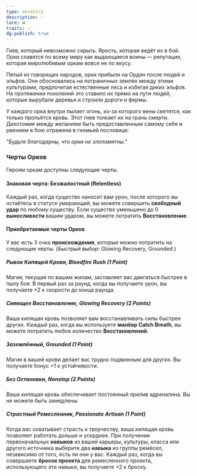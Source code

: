 ```yaml
---
type: ancestry
description: ✅
lore: ❌
traits: ✅
dg-publish: true
---
```


Гнев, который невозможно скрыть. Ярость, которая ведёт их в бой. Орки славятся по всему миру как выдающиеся воины — репутация, которая миролюбивым оркам вовсе не по вкусу.

Пятый из говорящих народов, орки прибыли на Ордэн после людей и эльфов. Они обосновались на пограничных землях между этими культурами, предпочитая естественные леса и избегая диких эльфов. На протяжении поколений это ставило их прямо на пути людей, которые вырубали деревья и строили дороги и фермы.

У каждого орка внутри пылает огонь, из-за которого вены светятся, как только прольётся кровь. Этот гнев толкает их на грань смерти. Дихотомия между желанием быть предоставленным самому себе и рвением в бою отражена в гномьей пословице:

_"Будьте благодарны, что орки не злопамятны."_

### Черты Орков

Героям оркам доступны следующие черты.

#### Знаковая черта: Безжалостный (Relentless)

Каждый раз, когда существо наносит вам урон, после которого вы остаётесь в статусе умирающий, вы можете совершить **свободный удар** по любому существу. Если существо уменьшено до 0 **выносливости** вашим ударом, вы можете потратить **Восстановление**.

#### Приобретаемые черты Орков

У вас есть 3 очка **происхождения**, которые можно потратить на следующие черты. (_Быстрый выбор:_ Glowing Recovery, Grounded.)

##### Рывок Кипящей Крови, Bloodfire Rush (1 Point)

Магия, текущая по вашим жилам, заставляет вас двигаться быстрее в пылу боя. В первый раз за раунд, когда вы получаете урон, вы получаете +2 к скорости до конца раунда.

##### Сияющее Восстановление, Glowing Recovery (2 Points)

Ваша кипящая кровь позволяет вам восстанавливать силы быстрее других. Каждый раз, когда вы используете **манёвр Catch Breath**, вы можете потратить любое количество **Восстановлений**.

##### Заземлённый, Grounded (1 Point)

Магия в вашей крови делает вас трудно подвижным для других. Вы получаете бонус +1 к устойчивости.

##### Без Остановки, Nonstop (2 Points)

Ваша кипящая кровь обеспечивает постоянный прилив адреналина. Вы не можете быть замедлены.

##### Страстный Ремесленник, Passionate Artisan (1 Point)

Когда вас охватывает страсть к творчеству, ваша кипящая кровь позволяет работать дольше и усерднее. При получении первоначальных **навыков** из вашей карьеры, культуры, класса или другого источника выберите два **навыка** из группы ремёсел, независимо от того, есть ли они у вас. Каждый раз, когда вы совершаете **бросок проекта** для ремесленного проекта, использующего эти навыки, вы получаете +2 к броску.